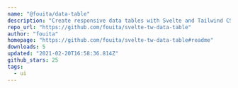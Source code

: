 ```yaml
---
name: "@fouita/data-table"
description: "Create responsive data tables with Svelte and Tailwind CSS."
repo_url: "https://github.com/fouita/svelte-tw-data-table"
author: "fouita"
homepage: "https://github.com/fouita/svelte-tw-data-table#readme"
downloads: 5
updated: "2021-02-20T16:58:36.814Z"
github_stars: 25
tags: 
  - ui
---
```


